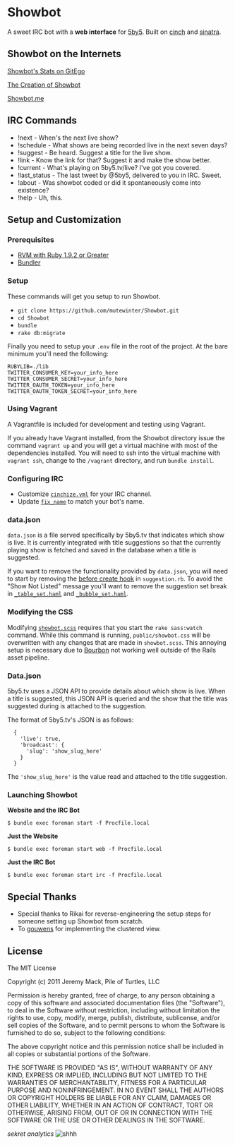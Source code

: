 # Showbot

A sweet IRC bot with a **web interface** for [5by5](http://5by5.tv).
Built on [cinch](https://github.com/cinchrb/cinch) and [sinatra](http://www.sinatrarb.com/).

## Showbot on the Internets

[Showbot's Stats on GitEgo](http://gitego.com/mutewinter/Showbot)

[The Creation of Showbot](http://pileofturtles.com/2011/07/showbot/)

[Showbot.me](http://showbot.me)

## IRC Commands

* !next - When's the next live show?
* !schedule - What shows are being recorded live in the next seven days?
* !suggest - Be heard. Suggest a title for the live show.
* !link - Know the link for that? Suggest it and make the show better.
* !current - What's playing on 5by5.tv/live? I've got you covered.
* !last_status - The last tweet by @5by5, delivered to you in IRC. Sweet.
* !about - Was showbot coded or did it spontaneously come into existence?
* !help - Uh, this.

## Setup and Customization

### Prerequisites

 * [RVM with Ruby 1.9.2 or Greater](https://rvm.io/)
 * [Bundler](http://gembundler.com/)

### Setup

These commands will get you setup to run Showbot.

 * `git clone https://github.com/mutewinter/Showbot.git`
 * `cd Showbot`
 * `bundle`
 * `rake db:migrate`

Finally you need to setup your `.env` file in the root of the project. At the
bare minimum you'll need the following:

```
RUBYLIB=./lib
TWITTER_CONSUMER_KEY=your_info_here
TWITTER_CONSUMER_SECRET=your_info_here
TWITTER_OAUTH_TOKEN=your_info_here
TWITTER_OAUTH_TOKEN_SECRET=your_info_here
```
### Using Vagrant

A Vagrantfile is included for development and testing using Vagrant.

If you already have Vagrant installed, from the Showbot directory issue
the command `vagrant up` and you will get a virtual machine with most of
the dependencies installed.  You will need to ssh into the virtual machine
with `vagrant ssh`, change to the `/vagrant` directory, and run
`bundle install`.

### Configuring IRC

 * Customize [`cinchize.yml`][cinchize] for your IRC channel.
 * Update [`fix_name`][fix_name] to match your bot's name.

[cinchize]: https://github.com/mutewinter/Showbot/blob/master/cinchize.yml
[fix_name]: https://github.com/mutewinter/Showbot/blob/master/lib/cinch/plugins/showbot_admin.rb#L54

### data.json

`data.json` is a file served specifically by 5by5.tv that indicates which
show is live. It is currently integrated with title suggestions so that the
currently playing show is fetched and saved in the database when a title is
suggested.

If you want to remove the functionality provided by `data.json`, you will need
to start by removing the [before create hook][hook] in `suggestion.rb`. To avoid
the "Show Not Listed" message you'll want to remove the suggestion set break in
[`_table_set.haml`][table_set] and [`_bubble_set.haml`][bubble_set].

[hook]: https://github.com/mutewinter/Showbot/blob/master/lib/models/suggestion.rb#L45
[table_set]: https://github.com/mutewinter/Showbot/blob/master/views/suggestion/_table_set.haml#L4
[bubble_set]: https://github.com/mutewinter/Showbot/blob/master/views/suggestion/_bubble_set.haml#L3

### Modifying the CSS

Modifying [`showbot.scss`][showbot_scss] requires that you start the `rake sass:watch`
command. While this command is running, `public/showbot.css` will be
overwritten with any changes that are made in `showbot.scss`. This annoying
setup is necessary due to [Bourbon](https://github.com/thoughtbot/bourbon) not
working well outside of the Rails asset pipeline.

[showbot_scss]: https://github.com/mutewinter/Showbot/blob/master/sass/showbot.scss

### Data.json

5by5.tv uses a JSON API to provide details about which show is live. When a
title is suggested, this JSON API is queried and the show that the title was
suggested during is attached to the suggestion.

The format of 5by5.tv's JSON is as follows:

```
  {
    'live': true,
    'broadcast': {
      'slug': 'show_slug_here'
    }
  }
```

The `'show_slug_here'` is the value read and attached to the title suggestion.

### Launching Showbot

**Website and the IRC Bot**

```
$ bundle exec foreman start -f Procfile.local
```

**Just the Website**

```
$ bundle exec foreman start web -f Procfile.local
```

**Just the IRC Bot**

```
$ bundle exec foreman start irc -f Procfile.local
```

## Special Thanks

 * Special thanks to Rikai for reverse-engineering the setup steps for someone
   setting up Showbot from scratch.
 * To [gouwens](https://github.com/gouwens) for implementing the clustered
   view.

## License

The MIT License

Copyright (c) 2011 Jeremy Mack, Pile of Turtles, LLC

Permission is hereby granted, free of charge, to any person obtaining a copy
of this software and associated documentation files (the "Software"), to deal
in the Software without restriction, including without limitation the rights
to use, copy, modify, merge, publish, distribute, sublicense, and/or sell
copies of the Software, and to permit persons to whom the Software is
furnished to do so, subject to the following conditions:

The above copyright notice and this permission notice shall be included in
all copies or substantial portions of the Software.

THE SOFTWARE IS PROVIDED "AS IS", WITHOUT WARRANTY OF ANY KIND, EXPRESS OR
IMPLIED, INCLUDING BUT NOT LIMITED TO THE WARRANTIES OF MERCHANTABILITY,
FITNESS FOR A PARTICULAR PURPOSE AND NONINFRINGEMENT. IN NO EVENT SHALL THE
AUTHORS OR COPYRIGHT HOLDERS BE LIABLE FOR ANY CLAIM, DAMAGES OR OTHER
LIABILITY, WHETHER IN AN ACTION OF CONTRACT, TORT OR OTHERWISE, ARISING FROM,
OUT OF OR IN CONNECTION WITH THE SOFTWARE OR THE USE OR OTHER DEALINGS IN
THE SOFTWARE.

_sekret analytics_ ![shhh](https://d2weczhvl823v0.cloudfront.net/mutewinter/Showbot/trend.png)
